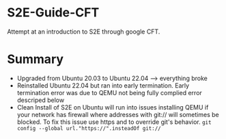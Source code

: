 # S2E-Guide-CFT
Attempt at an introduction to S2E through google CFT.  

# Summary
 - Upgraded from Ubuntu 20.03 to Ubuntu 22.04 --> everything broke
 - Reinstalled Ubuntu 22.04 but ran into early termination. Early termination error was due to QEMU not being fully complied error descriped below
 - Clean Install of S2E on Ubuntu will run into issues installing QEMU if your network has firewall where addresses with git:// will sometimes be blocked. To fix this issue use https and to override git's behavior. `git config --global url."https://".insteadOf git://`
 
 
